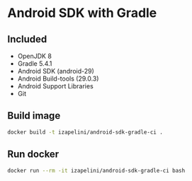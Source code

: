 # Android SDK with Gradle

## Included
* OpenJDK 8
* Gradle 5.4.1
* Android SDK (android-29)
* Android Build-tools (29.0.3)
* Android Support Libraries
* Git

## Build image

```bash
docker build -t izapelini/android-sdk-gradle-ci .
```

## Run docker

```bash
docker run --rm -it izapelini/android-sdk-gradle-ci bash
```
